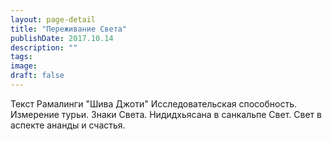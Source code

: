 ```yaml
---
layout: page-detail
title: "Переживание Света"
publishDate: 2017.10.14
description: ""
tags:
image:
draft: false
---
```


 Текст Рамалинги "Шива Джоти" Исследовательская способность. Измерение турьи. Знаки Света. Нидидхьясана в санкальпе Свет. Свет в аспекте ананды и счастья. 

  
